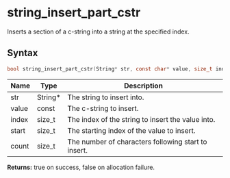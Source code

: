 # string_insert_part_cstr

Inserts a section of a c-string into a string at the specified index.

## Syntax

```c
bool string_insert_part_cstr(String* str, const char* value, size_t index, size_t start, size_t count);
```

| Name | Type | Description |
| --- | --- | --- |
| str | String* | The string to insert into. |
| value | const | The c-string to insert. |
| index | size_t | The index of the string to insert the value into. |
| start | size_t | The starting index of the value to insert. |
| count | size_t | The number of characters following start to insert. |

**Returns:** true on success, false on allocation failure.

